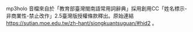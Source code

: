 mp3holo 音檔來自於「教育部臺灣閩南語常用詞辭典」採用創用CC「姓名標示-非商業性-禁止改作」2.5臺灣版授權條款釋出。原始連結 https://sutian.moe.edu.tw/zh-hant/siongkuantsuguan/#hid2 。
